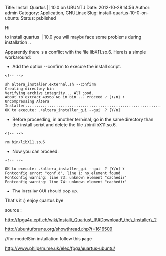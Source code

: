 Title: Install Quartus || 10.0 on UBUNTU
Date: 2012-10-28 14:56
Author: admin
Category: Application, GNULinux
Slug: install-quartus-10-0-on-ubuntu
Status: published

Hi

to install quartus \|\| 10.0 you will maybe face some problems during installation ..

Apparently there is a conflict with the file libX11.so.6. Here is a simple workaround:

-   Add the option --confirm to execute the install script.

```{=html}
<!-- -->
```
    sh altera_installer.external.sh --confirm
    Creating directory bin
    Verifying archive integrity... All good.
    About to extract 49568 KB in bin ... Proceed ? [Y/n] Y
    Uncompressing Altera Installer............................................................................................................................
    OK to execute: ./altera_installer_gui --gui  ? [Y/n]

-   Before proceeding, in another terminal, go in the same directory than the install script and delete the file ./bin/libX11.so.6.

```{=html}
<!-- -->
```
    rm bin/libX11.so.6

-   Now you can proceed.

```{=html}
<!-- -->
```
    OK to execute: ./altera_installer_gui --gui  ? [Y/n] Y
    Fontconfig error: "conf.d", line 1: no element found
    Fontconfig warning: line 73: unknown element "cachedir"
    Fontconfig warning: line 74: unknown element "cachedir"

-   The installer GUI should pop up.

That's it :) enjoy quartus bye

source :

http://fpga4u.epfl.ch/wiki/Install\_Quartus\_II\#Download\_the\_Installer\_2

http://ubuntuforums.org/showthread.php?t=1616509

//for modelSim installation follow this page

http://www.philpem.me.uk/elec/fpga/quartus-ubuntu/
